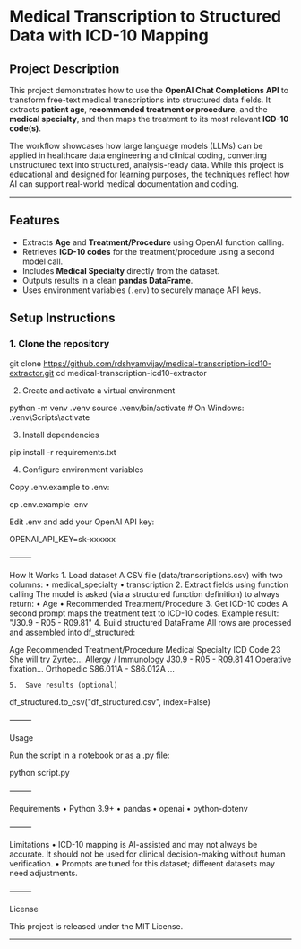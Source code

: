 # Medical Transcription to Structured Data with ICD-10 Mapping

## Project Description
This project demonstrates how to use the **OpenAI Chat Completions API** to transform free-text medical transcriptions into structured data fields. It extracts **patient age**, **recommended treatment or procedure**, and the **medical specialty**, and then maps the treatment to its most relevant **ICD-10 code(s)**.  

The workflow showcases how large language models (LLMs) can be applied in healthcare data engineering and clinical coding, converting unstructured text into structured, analysis-ready data. While this project is educational and designed for learning purposes, the techniques reflect how AI can support real-world medical documentation and coding.

---

## Features
- Extracts **Age** and **Treatment/Procedure** using OpenAI function calling.
- Retrieves **ICD-10 codes** for the treatment/procedure using a second model call.
- Includes **Medical Specialty** directly from the dataset.
- Outputs results in a clean **pandas DataFrame**.
- Uses environment variables (`.env`) to securely manage API keys.

## Setup Instructions

### 1. Clone the repository

git clone https://github.com/rdshyamvijay/medical-transcription-icd10-extractor.git
cd medical-transcription-icd10-extractor

2. Create and activate a virtual environment

python -m venv .venv
source .venv/bin/activate   # On Windows: .venv\Scripts\activate

3. Install dependencies

pip install -r requirements.txt

4. Configure environment variables

Copy .env.example to .env:

cp .env.example .env

Edit .env and add your OpenAI API key:

OPENAI_API_KEY=sk-xxxxxx


⸻

How It Works
	1.	Load dataset
A CSV file (data/transcriptions.csv) with two columns:
	•	medical_specialty
	•	transcription
	2.	Extract fields using function calling
The model is asked (via a structured function definition) to always return:
	•	Age
	•	Recommended Treatment/Procedure
	3.	Get ICD-10 codes
A second prompt maps the treatment text to ICD-10 codes.
Example result: "J30.9 - R05 - R09.81"
	4.	Build structured DataFrame
All rows are processed and assembled into df_structured:

Age	Recommended Treatment/Procedure	Medical Specialty	ICD Code
23	She will try Zyrtec…	Allergy / Immunology	J30.9 - R05 - R09.81
41	Operative fixation…	Orthopedic	S86.011A - S86.012A …


	5.	Save results (optional)

df_structured.to_csv("df_structured.csv", index=False)



⸻

Usage

Run the script in a notebook or as a .py file:

python script.py


⸻

Requirements
	•	Python 3.9+
	•	pandas
	•	openai
	•	python-dotenv

⸻

Limitations
	•	ICD-10 mapping is AI-assisted and may not always be accurate. It should not be used for clinical decision-making without human verification.
	•	Prompts are tuned for this dataset; different datasets may need adjustments.

⸻

License

This project is released under the MIT License.

---
